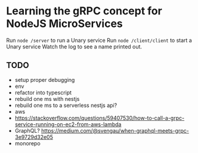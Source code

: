 # Learning the gRPC concept for NodeJS MicroServices

Run ```node /server``` to run a Unary service
Run ```node /client/client``` to start a Unary service
Watch the log to see a name printed out.

## TODO

- setup proper debugging
- env
- refactor into typescript
- rebuild one ms with nestjs
- rebuild one ms to a serverless nestjs api?
- aws
- https://stackoverflow.com/questions/59407530/how-to-call-a-grpc-service-running-on-ec2-from-aws-lambda
- GraphQL? https://medium.com/@svengau/when-graphql-meets-grpc-3e9729d32e05
- monorepo

<!--
grpc_tools_node_protoc ./protos/dummy.proto --js_out=import_style=commonjs,binary:./server --grpc_out=./server --plugin=`which grpc_tools_node_protoc_plugin`

grpc_tools_node_protoc ./protos/greet.proto --js_out=import_style=commonjs,binary:./server --grpc_out=./server --plugin=`which grpc_tools_node_protoc_plugin`

protoc -I=. ./protos/dummy.proto 
  --js_out=import_style=commonjs,binary:./server 
  --grpc_out=./server 
  --plugin=protoc-gen-grpc=`which grpc_tools_node_protoc_plugin`
-->
